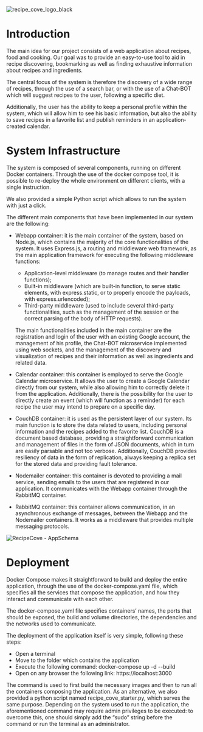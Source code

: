 
![recipe_cove_logo_black](https://github.com/valeriodiste/recipe-cove/assets/103375912/5b249ca0-be8a-4108-bb8a-3b6a345aadf3)


# Introduction

The main idea for our project consists of a web application about recipes, food and cooking. Our goal was to provide an easy-to-use tool to aid in recipe discovering, bookmarking as well as finding exhaustive information about recipes and ingredients.

The central focus of the system is therefore the discovery of a wide range of recipes, through the use of a search bar, or with the use of a Chat-BOT which will suggest recipes to the user, following a specific diet.

Additionally, the user has the ability to keep a personal profile within the system, which will allow him to see his basic information, but also the ability to save recipes in a favorite list and publish reminders in an application-created calendar.

# System Infrastructure

The system is composed of several components, running on different Docker containers. Through the use of the docker compose tool, it is possible to re-deploy the whole environment on different clients, with a single instruction.

We also provided a simple Python script which allows to run the system with just a click.

The different main components that have been implemented in our system are the following:
* Webapp container: it is the main container of the system, based on Node.js, which contains the majority of the core functionalities of the system. It uses Express.js, a routing and middleware web framework, as the main application framework for executing the following middleware functions:
  * Application-level middleware (to manage routes and their handler functions);
  * Built-in middleware (which are built-in function, to serve static elements, with express.static, or to properly encode the payloads, with express.urlencoded);
  * Third-party middleware (used to include several third-party functionalities, such as the management of the session or the correct parsing of the body of HTTP requests).

  The main functionalities included in the main container are the registration and login of the user with an existing Google account, the management of his profile, the Chat-BOT microservice implemented using web sockets, and the management of the discovery and visualization of recipes and their information as well as ingredients and related data.
* Calendar container: this container is employed to serve the Google Calendar microservice. It allows the user to create a Google Calendar directly from our system, while also allowing him to correctly delete it from the application. Additionally, there is the possibility for the user to directly create an event (which will function as a reminder) for each recipe the user may intend to prepare on a specific day.
* CouchDB container: it is used as the persistent layer of our system. Its main function is to store the data related to users, including personal information and the recipes added to the favorite list. CouchDB is a document based database, providing a straightforward communication and management of files in the form of JSON documents, which in turn are easily parsable and not too verbose. Additionally, CouchDB provides resiliency of data in the form of replication, always keeping a replica set for the stored data and providing fault tolerance.
* Nodemailer container: this container is devoted to providing a mail service, sending emails to the users that are registered in our application. It communicates with the Webapp container through the RabbitMQ container.
* RabbitMQ container: this container allows communication, in an asynchronous exchange of messages, between the Webapp and the Nodemailer containers. It works as a middleware that provides multiple messaging protocols.

![RecipeCove - AppSchema](https://github.com/valeriodiste/recipe-cove/assets/103375912/8a350287-54d2-47f0-98b2-9edb4c310cdf)

# Deployment

Docker Compose makes it straightforward to build and deploy the entire application, through the use of the docker-compose.yaml file, which specifies all the services that compose the application, and how they interact and communicate with each other.

The docker-compose.yaml file specifies containers’ names, the ports that should be exposed, the build and volume directories, the dependencies and the networks used to communicate.

The deployment of the application itself is very simple, following these steps:
* Open a terminal
* Move to the folder which contains the application
* Execute the following command: docker-compose up -d --build
* Open on any browser the following link: https://localhost:3000



The command is used to first build the necessary images and then to run all the containers composing the application. As an alternative, we also provided a python script named recipe_cove_starter.py, which serves the same purpose.
Depending on the system used to run the application, the aforementioned command may require admin privileges to be executed: to overcome this, one should simply add the “sudo” string before the command or run the terminal as an administrator.

